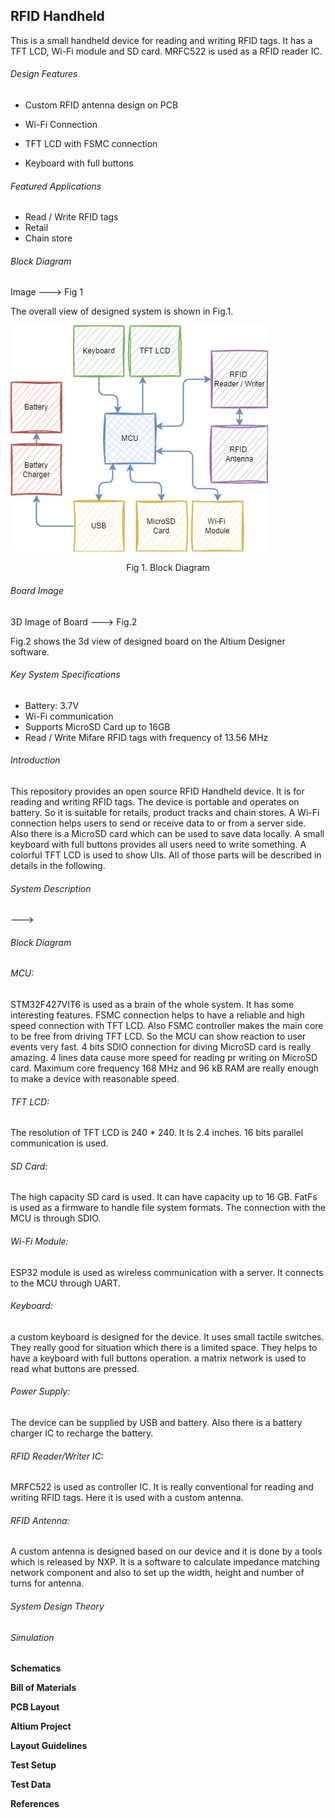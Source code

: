 ## RFID Handheld

This is a small handheld device for reading and writing RFID tags. It has a TFT LCD, Wi-Fi module and SD card. MRFC522 is used as a RFID reader IC.



###### Design Features

- Custom RFID antenna design on PCB

- Wi-Fi Connection

- TFT LCD with FSMC connection

- Keyboard with full buttons

  

###### Featured Applications

- Read / Write RFID tags
- Retail
- Chain store



###### Block Diagram

Image ---> Fig 1

The overall view of designed system is shown in Fig.1.



![Block diagram](https://github.com/hosein-mokarian/RFID-Handheld/blob/main/Fig/RFID_Handheld.jpg)

<div style="text-align: center;">
    <p>Fig 1. Block Diagram</p>
</div>




###### Board Image

3D Image of Board ---> Fig.2

Fig.2 shows the 3d view of designed board on the Altium Designer software. 



###### Key System Specifications

- Battery: 3.7V
- Wi-Fi communication
- Supports MicroSD Card up to 16GB
- Read / Write Mifare RFID tags with frequency of 13.56 MHz



###### Introduction

This repository provides an open source RFID Handheld device. It is for reading and writing RFID tags. The device is portable and operates on battery. So it is suitable for retails, product tracks and chain stores. A Wi-Fi connection helps users to send or receive data to or from a server side. Also there is a MicroSD card which can be used to save data locally. A small keyboard with full buttons provides all users need to write something. A colorful TFT LCD is used to show UIs. All of those parts will be described in details in the following.



###### System Description

--->



###### Block Diagram





###### MCU:

STM32F427VIT6 is used as a brain of the whole system. It has some interesting features. FSMC connection helps to have a reliable and high speed connection with TFT LCD. Also FSMC controller makes the main core to be free from driving TFT LCD. So the MCU can show reaction to user events very fast. 4 bits SDIO connection for diving MicroSD card is really amazing. 4 lines data cause more speed for reading pr writing on MicroSD card. Maximum core frequency 168 MHz and 96 kB RAM are really enough to make a device with reasonable speed.



###### TFT LCD:

The resolution of TFT LCD is 240 * 240. It ls 2.4 inches. 16 bits parallel communication is used.



###### SD Card:

The high capacity SD card is used. It can have capacity up to 16 GB. FatFs is used as a firmware to handle file system formats. The connection with the MCU is through SDIO.



###### Wi-Fi Module:

ESP32 module is used as wireless communication with a server. It connects to the MCU through UART.



###### Keyboard:

a custom keyboard is designed for the device. It uses small tactile switches. They really good for situation which there is a limited space. They helps to have a keyboard with full buttons operation. a matrix network is used to read what buttons are pressed.



###### Power Supply:

The device can be supplied by USB and battery. Also there is a battery charger IC to recharge the battery. 



###### RFID Reader/Writer IC:

MRFC522 is used as controller IC. It is really conventional for reading and writing RFID tags. Here it is used with a custom antenna. 



###### RFID Antenna:

A custom antenna is designed based on our device and it is done by a tools which is released by NXP. It is a software to calculate impedance matching network component and also to set up the width, height and number of turns for antenna.



###### System Design Theory





###### Simulation





**Schematics**



**Bill of Materials**



**PCB Layout**



**Altium Project**



**Layout Guidelines**



**Test Setup**



**Test Data**



**References**



